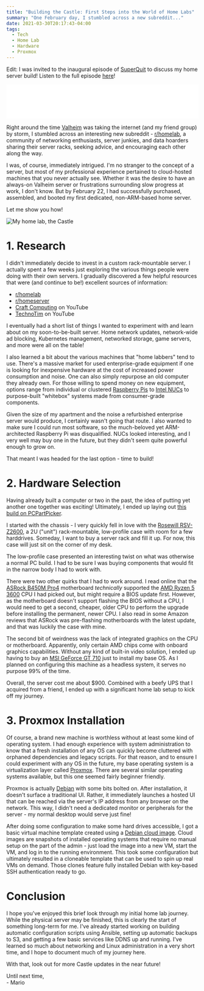 ```yaml
---
title: "Building the Castle: First Steps into the World of Home Labs"
summary: "One February day, I stumbled across a new subreddit..."
date: 2021-03-30T20:17:43-04:00
tags:
  - Tech
  - Home Lab
  - Hardware
  - Proxmox
---
```


Edit: I was invited to the inaugural episode of [SuperQuit](https://superquit.libsyn.com/) to discuss my home server build! Listen to the full episode [here](https://superquit.libsyn.com/1-did-i-say-gigs-i-meant-megs)!

<iframe style="border: none; margin-bottom: var(--content-gap)" src="//html5-player.libsyn.com/embed/episode/id/18852557/height/90/theme/custom/thumbnail/yes/direction/forward/render-playlist/no/custom-color/000000/" height="90" width="100%" scrolling="no" allowfullscreen webkitallowfullscreen mozallowfullscreen oallowfullscreen msallowfullscreen></iframe>

Right around the time [Valheim](https://www.valheimgame.com/) was taking the internet (and my friend group) by storm, I stumbled across an interesting new subreddit - [r/homelab](https://reddit.com/r/homelab), a community of networking enthusiasts, server junkies, and data hoarders sharing their server racks, seeking advice, and encouraging each other along the way.

I was, of course, immediately intrigued. I'm no stranger to the concept of a server, but most of my professional experience pertained to cloud-hosted machines that you never actually see. Whether it was the desire to have an always-on Valheim server or frustrations surrounding slow progress at work, I don't know. But by February 22, I had successfully purchased, assembled, and booted my first dedicated, non-ARM-based home server.

Let me show you how!

![My home lab, the Castle](/img/2021/home-lab-build.jpg)

# 1. Research

I didn't immediately decide to invest in a custom rack-mountable server. I actually spent a few weeks just exploring the various things people were doing with their own servers. I gradually discovered a few helpful resources that were (and continue to be!) excellent sources of information:

- [r/homelab](https://reddit.com/r/homelab)
- [r/homeserver](https://reddit.com/r/homeserver)
- [Craft Computing](https://www.youtube.com/channel/UCp3yVOm6A55nx65STpm3tXQ) on YouTube
- [TechnoTim](https://www.youtube.com/channel/UCOk-gHyjcWZNj3Br4oxwh0A) on YouTube

I eventually had a short list of things I wanted to experiment with and learn about on my soon-to-be-built server. Home network updates, network-wide ad blocking, Kubernetes management, networked storage, game servers, and more were all on the table!

I also learned a bit about the various machines that "home labbers" tend to use. There's a massive market for used enterprise-grade equipment if one is looking for inexpensive hardware at the cost of increased power consumption and noise. One can also simply repurpose an old computer they already own. For those willing to spend money on new equipment, options range from individual or clustered [Raspberry Pis](https://www.raspberrypi.org/) to [Intel NUCs](https://www.intel.com/content/www/us/en/products/details/nuc/kits.html) to purpose-built "whitebox" systems made from consumer-grade components.

Given the size of my apartment and the noise a refurbished enterprise server would produce, I certainly wasn't going that route. I also wanted to make sure I could run most software, so the much-beloved yet ARM-architected Raspberry Pi was disqualified. NUCs looked interesting, and I very well may buy one in the future, but they didn't seem quite powerful enough to grow on.

That meant I was headed for the last option - time to build!

# 2. Hardware Selection

Having already built a computer or two in the past, the idea of putting yet another one together was exciting! Ultimately, I ended up laying out [this build on PCPartPicker](https://pcpartpicker.com/b/MDdmP6).

I started with the chassis - I very quickly fell in love with the [Rosewill RSV-Z2600](https://www.rosewill.com/product/rosewill-rsv-z2600-2u-rackmount-server-case-chassis-4-x-3-5-internal-hdd-bays-3-x-80mm-cooling-fans-included/), a 2U ("unit") rack-mountable, low-profile case with room for a few harddrives. Someday, I want to buy a server rack and fill it up. For now, this case will just sit on the corner of my desk.

The low-profile case presented an interesting twist on what was otherwise a normal PC build. I had to be sure I was buying components that would fit in the narrow body I had to work with.

There were two other quirks that I had to work around. I read online that the [ASRock B450M Pro4](https://www.asrock.com/mb/AMD/B450m%20Pro4/) motherboard _technically_ supported the [AMD Ryzen 5 3600](https://www.amd.com/en/products/cpu/amd-ryzen-5-3600) CPU I had picked out, but might require a BIOS update first. However, as the motherboard doesn't support flashing the BIOS without a CPU, I would need to get a second, cheaper, older CPU to perform the upgrade before installing the permanent, newer CPU. I also read in some Amazon reviews that ASRock was pre-flashing motherboards with the latest update, and that was luckily the case with mine.

The second bit of weirdness was the lack of integrated graphics on the CPU or motherboard. Apparently, only certain AMD chips come with onboard graphics capabilities. Without any kind of built-in video solution, I ended up having to buy an [MSI GeForce GT 710](https://www.amd.com/en/products/cpu/amd-ryzen-5-3600) just to install my base OS. As I planned on configuring this machine as a headless system, it serves no purpose 99% of the time.

Overall, the server cost me about $900. Combined with a beefy UPS that I acquired from a friend, I ended up with a significant home lab setup to kick off my journey.

# 3. Proxmox Installation

Of course, a brand new machine is worthless without at least some kind of operating system. I had enough experience with system administration to know that a fresh installation of any OS can quickly become cluttered with orphaned dependencies and legacy scripts. For that reason, and to ensure I could experiment with any OS in the future, my base operating system is a virtualization layer called [Proxmox](https://proxmox.com/en/). There are several similar operating systems available, but this one seemed fairly beginner friendly.

Proxmox is actually [Debian](https://www.debian.org/) with some bits bolted on. After installation, it doesn't surface a traditional UI. Rather, it immediately launches a hosted UI that can be reached via the server's IP address from any browser on the network. This way, I didn't need a dedicated monitor or peripherals for the server - my normal desktop would serve just fine!

After doing some configuration to make some hard drives accessible, I got a basic virtual machine template created using a [Debian cloud image](https://cloud.debian.org/images/cloud/). Cloud images are snapshots of installed operating systems that require no manual setup on the part of the admin - just load the image into a new VM, start the VM, and log in to the running environment. This took some configuration but ultimately resulted in a cloneable template that can be used to spin up real VMs on demand. Those clones feature fully installed Debian with key-based SSH authentication ready to go.

# Conclusion

I hope you've enjoyed this brief look through my initial home lab journey. While the physical server may be finished, this is clearly the start of something long-term for me. I've already started working on building automatic configuration scripts using Ansible, setting up automatic backups to S3, and getting a few basic services like DDNS up and running. I've learned so much about networking and Linux administration in a very short time, and I hope to document much of my journey here.

With that, look out for more Castle updates in the near future!

Until next time,  
\- Mario
